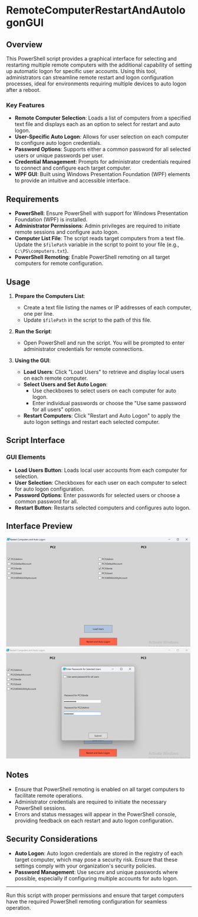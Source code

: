 # RemoteComputerRestartAndAutologonGUI

## Overview

This PowerShell script provides a graphical interface for selecting and restarting multiple remote computers with the additional capability of setting up automatic logon for specific user accounts. Using this tool, administrators can streamline remote restart and logon configuration processes, ideal for environments requiring multiple devices to auto logon after a reboot.

### Key Features

- **Remote Computer Selection**: Loads a list of computers from a specified text file and displays each as an option to select for restart and auto logon.
- **User-Specific Auto Logon**: Allows for user selection on each computer to configure auto logon credentials.
- **Password Options**: Supports either a common password for all selected users or unique passwords per user.
- **Credential Management**: Prompts for administrator credentials required to connect and configure each target computer.
- **WPF GUI**: Built using Windows Presentation Foundation (WPF) elements to provide an intuitive and accessible interface.

## Requirements

- **PowerShell**: Ensure PowerShell with support for Windows Presentation Foundation (WPF) is installed.
- **Administrator Permissions**: Admin privileges are required to initiate remote sessions and configure auto logon.
- **Computer List File**: The script reads target computers from a text file. Update the `$filePath` variable in the script to point to your file (e.g., `C:\PS\computers.txt`).
- **PowerShell Remoting**: Enable PowerShell remoting on all target computers for remote configuration.

## Usage

1. **Prepare the Computers List**:
   - Create a text file listing the names or IP addresses of each computer, one per line.
   - Update `$filePath` in the script to the path of this file.

2. **Run the Script**:
   - Open PowerShell and run the script. You will be prompted to enter administrator credentials for remote connections.

3. **Using the GUI**:
   - **Load Users**: Click "Load Users" to retrieve and display local users on each remote computer.
   - **Select Users and Set Auto Logon**:
     - Use checkboxes to select users on each computer for auto logon.
     - Enter individual passwords or choose the "Use same password for all users" option.
   - **Restart Computers**: Click "Restart and Auto Logon" to apply the auto logon settings and restart each selected computer.

## Script Interface

### GUI Elements

- **Load Users Button**: Loads local user accounts from each computer for selection.
- **User Selection**: Checkboxes for each user on each computer to select for auto logon configuration.
- **Password Options**: Enter passwords for selected users or choose a common password for all.
- **Restart Button**: Restarts selected computers and configures auto logon.

## Interface Preview

<img src="/images/RemoteComputerRestartAndAutoLogonGUI1.png" alt="RemoteComputerRestartAndAutologonGUI" width="500">
<img src="/images/RemoteComputerRestartAndAutoLogonGUI2.png" alt="RemoteComputerRestartAndAutologonGUI" width="500">

## Notes

- Ensure that PowerShell remoting is enabled on all target computers to facilitate remote operations.
- Administrator credentials are required to initiate the necessary PowerShell sessions.
- Errors and status messages will appear in the PowerShell console, providing feedback on each restart and auto logon configuration.

## Security Considerations

- **Auto Logon**: Auto logon credentials are stored in the registry of each target computer, which may pose a security risk. Ensure that these settings comply with your organization's security policies.
- **Password Management**: Use secure and unique passwords where possible, especially if configuring multiple accounts for auto logon.

---

Run this script with proper permissions and ensure that target computers have the required PowerShell remoting configuration for seamless operation.
